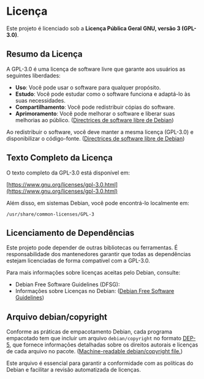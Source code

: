 # Licença

Este projeto é licenciado sob a **Licença Pública Geral GNU, versão 3 (GPL-3.0)**.

## Resumo da Licença

A GPL-3.0 é uma licença de software livre que garante aos usuários as seguintes liberdades:

- **Uso**: Você pode usar o software para qualquer propósito.
- **Estudo**: Você pode estudar como o software funciona e adaptá-lo às suas necessidades.
- **Compartilhamento**: Você pode redistribuir cópias do software.
- **Aprimoramento**: Você pode melhorar o software e liberar suas melhorias ao público. ([Directrices de software libre de Debian](https://es.wikipedia.org/wiki/Directrices_de_software_libre_de_Debian?utm_source=chatgpt.com))

Ao redistribuir o software, você deve manter a mesma licença (GPL-3.0) e disponibilizar o código-fonte. ([Directrices de software libre de Debian](https://es.wikipedia.org/wiki/Directrices_de_software_libre_de_Debian?utm_source=chatgpt.com))

## Texto Completo da Licença

O texto completo da GPL-3.0 está disponível em:

[https://www.gnu.org/licenses/gpl-3.0.html](https://www.gnu.org/licenses/gpl-3.0.html)

Além disso, em sistemas Debian, você pode encontrá-lo localmente em:

`/usr/share/common-licenses/GPL-3`

## Licenciamento de Dependências

Este projeto pode depender de outras bibliotecas ou ferramentas. É responsabilidade dos mantenedores garantir que todas as dependências estejam licenciadas de forma compatível com a GPL-3.0.

Para mais informações sobre licenças aceitas pelo Debian, consulte:

- Debian Free Software Guidelines (DFSG): 
- Informações sobre Licenças no Debian:  ([Debian Free Software Guidelines](https://de.wikipedia.org/wiki/Debian_Free_Software_Guidelines?utm_source=chatgpt.com))

## Arquivo debian/copyright

Conforme as práticas de empacotamento Debian, cada programa empacotado tem que incluir um arquivo `debian/copyright` no formato [DEP-5](https://dep-team.pages.debian.net/deps/dep5/), que fornece informações detalhadas sobre os direitos autorais e licenças de cada arquivo no pacote. ([Machine-readable debian/copyright file.](https://dep-team.pages.debian.net/deps/dep5/?utm_source=chatgpt.com))

Este arquivo é essencial para garantir a conformidade com as políticas do Debian e facilitar a revisão automatizada de licenças.
 